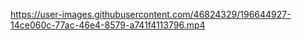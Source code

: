

https://user-images.githubusercontent.com/46824329/196644927-14ce060c-77ac-46e4-8579-a741f4113796.mp4


